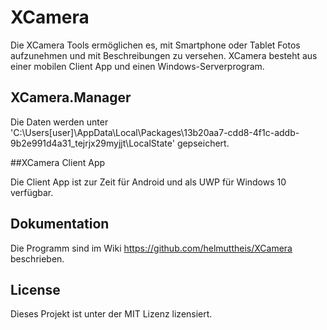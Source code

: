 # XCamera

Die XCamera Tools ermöglichen es, mit Smartphone oder Tablet Fotos aufzunehmen und mit Beschreibungen zu versehen.
XCamera besteht aus einer mobilen Client App und einen Windows-Serverprogram.

## XCamera.Manager 

Die Daten werden unter 
 'C:\Users\[user]\AppData\Local\Packages\13b20aa7-cdd8-4f1c-addb-9b2e991d4a31_tejrjx29myjjt\LocalState\'
 gepseichert.

##XCamera Client App

Die Client App ist zur Zeit für Android und als UWP für Windows 10 verfügbar.

## Dokumentation

Die Programm sind im Wiki https://github.com/helmuttheis/XCamera beschrieben.

## License
Dieses Projekt ist unter der MIT Lizenz lizensiert.
